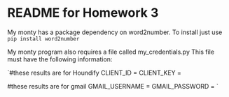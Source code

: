 # README for Homework 3
My monty has a package dependency on word2number. To install just use `pip install word2number`

My monty program also requires a file called my_credentials.py
This file must have the following information:

`#these results are for Houndify
CLIENT_ID =
CLIENT_KEY =

#these results are for gmail
GMAIL_USERNAME =
GMAIL_PASSWORD = `
